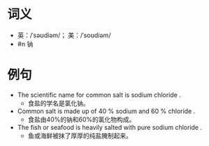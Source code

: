 # 词义
- 英：/ˈsəʊdiəm/； 美：/ˈsoʊdiəm/
- #n 钠
# 例句
- The scientific name for common salt is sodium chloride .
	- 食盐的学名是氯化钠。
- Common salt is made up of 40 % sodium and 60 % chloride .
	- 食盐由40%的钠和60%的氯化物构成。
- The fish or seafood is heavily salted with pure sodium chloride .
	- 鱼或海鲜被抹了厚厚的纯盐腌制起来。
